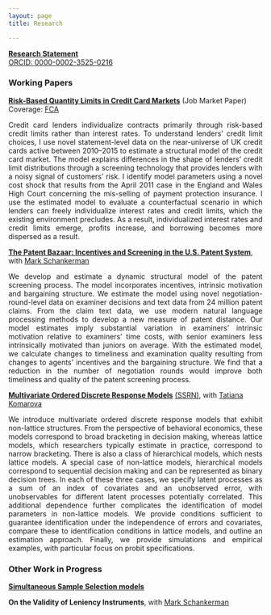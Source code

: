 ```yaml
---
layout: page
title: Research

---
```


<base target="_blank">

[**Research Statement**](img/rs.pdf) <br>
[ORCID: 0000-0002-3525-0216](https://orcid.org/0000-0002-3525-0216)

### Working Papers

[**Risk-Based Quantity Limits in Credit Card Markets**](img/jmp.pdf) (Job Market Paper) <br>
Coverage: [FCA](https://www.fca.org.uk/publications/research/interest-rates-risk-based-credit-limits-uk-credit-card-market) <br>

<p style='text-align: justify;'> <span style="font-size:1em;"> Credit card lenders individualize contracts primarily through risk-based credit limits rather than interest rates. To understand lenders’ credit limit choices, I use novel statement-level data on the near-universe of UK credit cards active between 2010–2015 to estimate a structural model of the credit card market. The model explains differences in the shape of lenders’ credit limit distributions through a screening technology that provides lenders with a noisy signal of customers’ risk. I identify model parameters using a novel cost shock that results from the April 2011 case in the England and Wales High Court concerning the mis-selling of payment protection insurance. I use the estimated model to evaluate a counterfactual scenario in which lenders can freely individualize interest rates and credit limits, which the existing environment precludes. As a result, individualized interest rates and credit limits emerge, profits increase, and borrowing becomes more dispersed as a result. </span> </p>

[**The Patent Bazaar: Incentives and Screening in the U.S. Patent System**](img/MS20221123.pdf), with [Mark Schankerman](https://personal.lse.ac.uk/schanker/)

<p style='text-align: justify;'> <span style="font-size:1em;"> We develop and estimate a dynamic structural model of the patent screening process. The model incorporates incentives, intrinsic motivation and bargaining structure. We estimate the model using novel negotiation-round-level data on examiner decisions and text data from 24 million patent claims. From the claim text data, we use modern natural language processing methods to develop a new measure of patent distance. Our model estimates imply substantial variation in examiners’ intrinsic motivation relative to examiners’ time costs, with senior examiners less intrinsically motivated than juniors on average. With the estimated model, we calculate changes to timeliness and examination quality resulting from changes to agents’ incentives and the bargaining structure. We find that a reduction in the number of negotiation rounds would improve both timeliness and quality of the patent screening process.  </span> </p>

[**Multivariate Ordered Discrete Response Models**](img/KM20220924.pdf) [(SSRN)](https://papers.ssrn.com/sol3/papers.cfm?abstract_id=4103429), with [Tatiana Komarova](https://personalpages.manchester.ac.uk/staff/tatiana.komarova/)
<p style='text-align: justify;'> <span style="font-size:1em;">  We introduce multivariate ordered discrete response models that exhibit non-lattice structures. From the perspective of behavioral economics, these models correspond to broad bracketing in decision making, whereas lattice models, which researchers typically estimate in practice, correspond to narrow bracketing. There is also a class of hierarchical models, which nests lattice models. A special case of non-lattice models, hierarchical models correspond to sequential decision making and can be represented as binary decision trees. In each of these three cases, we specify latent processes as a sum of an index of covariates and an unobserved error, with unobservables for different latent processes potentially correlated. This additional dependence further complicates the identification of model parameters in non-lattice models. We provide conditions sufficient to guarantee identification under the independence of errors and covariates, compare these to identification conditions in lattice models, and outline an estimation approach. Finally, we provide simulations and empirical examples, with particular focus on probit specifications.  </span> </p>

### Other Work in Progress

[**Simultaneous Sample Selection models**](img/sssm20220924.pdf)

**On the Validity of Leniency Instruments**, with [Mark Schankerman](https://personal.lse.ac.uk/schanker/)
